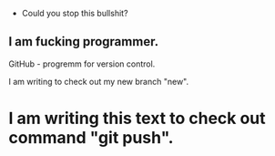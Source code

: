 - Could you stop this bullshit?   
## I am fucking programmer. 

GitHub - progremm for version control.  

I am writing to check out my new branch "new".

# I am writing this text to check out command "git push".
